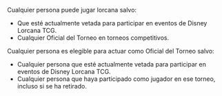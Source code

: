 Cualquier persona puede jugar lorcana salvo:
- Que esté actualmente vetada para participar en eventos de Disney Lorcana TCG.        
- Cualquier Oficial del Torneo en torneos competitivos.  

Cualquier persona es elegible para actuar como Oficial del Torneo salvo:
- Cualquier persona que esté actualmente vetada para participar en eventos de Disney Lorcana TCG.     
- Cualquier persona que haya participado como jugador en ese torneo, incluso si se ha retirado.  